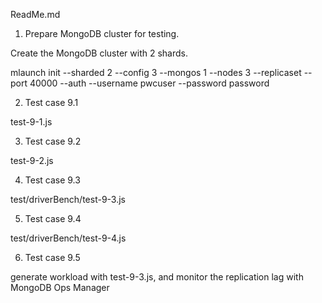 ReadMe.md

1. Prepare MongoDB cluster for testing.

Create the MongoDB cluster with 2 shards.

mlaunch init --sharded 2 --config 3 --mongos 1 --nodes 3 --replicaset --port 40000 --auth --username pwcuser --password password

2. Test case 9.1

test-9-1.js

3. Test case 9.2

test-9-2.js

4. Test case 9.3

test/driverBench/test-9-3.js

5. Test case 9.4

test/driverBench/test-9-4.js

6. Test case 9.5

generate workload with test-9-3.js, and monitor the replication lag with MongoDB Ops Manager